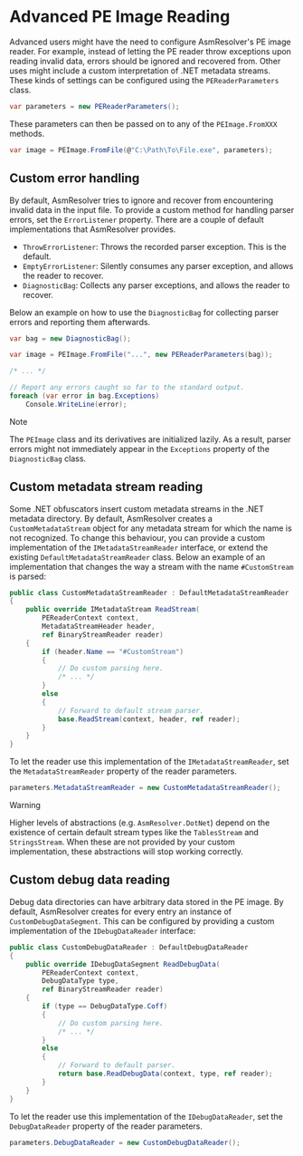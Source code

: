 # Advanced PE Image Reading

Advanced users might have the need to configure AsmResolver\'s PE image
reader. For example, instead of letting the PE reader throw exceptions
upon reading invalid data, errors should be ignored and recovered from.
Other uses might include a custom interpretation of .NET metadata
streams. These kinds of settings can be configured using the
`PEReaderParameters` class.

``` csharp
var parameters = new PEReaderParameters();
```

These parameters can then be passed on to any of the `PEImage.FromXXX`
methods.

``` csharp
var image = PEImage.FromFile(@"C:\Path\To\File.exe", parameters);
```

## Custom error handling 

By default, AsmResolver tries to ignore and recover from encountering invalid 
data in the input file. To provide a custom method for handling parser
errors, set the `ErrorListener` property. There are a couple of default
implementations that AsmResolver provides.

-   `ThrowErrorListener`: Throws the recorded parser exception. This is
    the default.
-   `EmptyErrorListener`: Silently consumes any parser exception, and
    allows the reader to recover.
-   `DiagnosticBag`: Collects any parser exceptions, and allows the
    reader to recover.

Below an example on how to use the `DiagnosticBag` for collecting parser
errors and reporting them afterwards.

``` csharp
var bag = new DiagnosticBag();

var image = PEImage.FromFile("...", new PEReaderParameters(bag));

/* ... */

// Report any errors caught so far to the standard output.
foreach (var error in bag.Exceptions)
    Console.WriteLine(error);
```

> [!NOTE]
> The `PEImage` class and its derivatives are initialized lazily. As a
> result, parser errors might not immediately appear in the `Exceptions`
> property of the `DiagnosticBag` class.


## Custom metadata stream reading

Some .NET obfuscators insert custom metadata streams in the .NET
metadata directory. By default, AsmResolver creates a
`CustomMetadataStream` object for any metadata stream for which the name
is not recognized. To change this behaviour, you can provide a custom
implementation of the `IMetadataStreamReader` interface, or extend the
existing `DefaultMetadataStreamReader` class. Below an example of an
implementation that changes the way a stream with the name
`#CustomStream` is parsed:

``` csharp
public class CustomMetadataStreamReader : DefaultMetadataStreamReader
{
    public override IMetadataStream ReadStream(
        PEReaderContext context, 
        MetadataStreamHeader header,
        ref BinaryStreamReader reader)
    {
        if (header.Name == "#CustomStream")
        {
            // Do custom parsing here.
            /* ... */
        }
        else
        {
            // Forward to default stream parser.
            base.ReadStream(context, header, ref reader);
        }
    }
}
```

To let the reader use this implementation of the
`IMetadataStreamReader`, set the `MetadataStreamReader` property of the
reader parameters.

``` csharp
parameters.MetadataStreamReader = new CustomMetadataStreamReader();
```

> [!WARNING]
> Higher levels of abstractions (e.g. `AsmResolver.DotNet`) depend on the
> existence of certain default stream types like the `TablesStream` and
> `StringsStream`. When these are not provided by your custom
> implementation, these abstractions will stop working correctly.


## Custom debug data reading

Debug data directories can have arbitrary data stored in the PE image.
By default, AsmResolver creates for every entry an instance of
`CustomDebugDataSegment`. This can be configured by providing a custom
implementation of the `IDebugDataReader` interface:

``` csharp
public class CustomDebugDataReader : DefaultDebugDataReader
{
    public override IDebugDataSegment ReadDebugData(
        PEReaderContext context, 
        DebugDataType type, 
        ref BinaryStreamReader reader)
    {
        if (type == DebugDataType.Coff)
        {
            // Do custom parsing here.
            /* ... */
        }
        else
        {
            // Forward to default parser.
            return base.ReadDebugData(context, type, ref reader);
        }
    }
}
```

To let the reader use this implementation of the `IDebugDataReader`, set
the `DebugDataReader` property of the reader parameters.

``` csharp
parameters.DebugDataReader = new CustomDebugDataReader();
```
